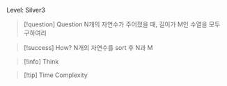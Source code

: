 Level: Silver3

> [!question] Question
> N개의 자연수가 주어졌을 때, 길이가 M인 수열을 모두 구하여리

> [!success] How?
> N개의 자연수를 sort 후 N과 M

> [!info] Think

> [!tip] Time Complexity
